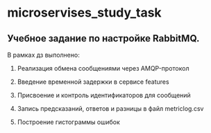 # microservises_study_task

## Учебное задание по настройке RabbitMQ.

В рамках дз выполнено:

1. Реализация обмена сообщениями через AMQP-протокол 

2. Введение временной задержки в сервисе features 

3. Присвоение и контроль идентификаторов для сообщений  

4. Запись предсказаний, ответов и разницы в файл metriclog.csv  

5. Построение гистограммы ошибок
